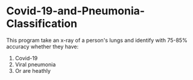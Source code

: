 # Covid-19-and-Pneumonia-Classification

This program take an x-ray of a person's lungs and identify with 75-85% accuracy whether they have:
1. Covid-19
2. Viral pneumonia
3. Or are heathly
